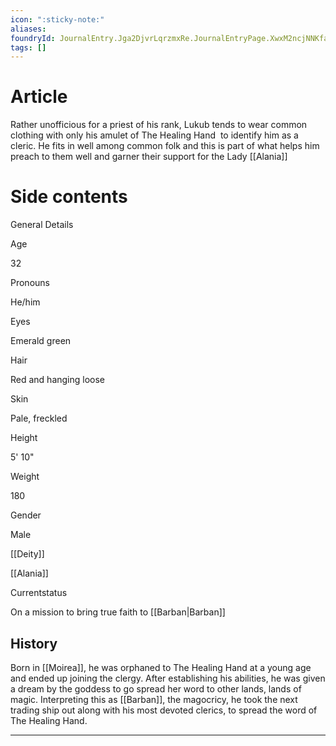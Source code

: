 ```yaml
---
icon: ":sticky-note:"
aliases: 
foundryId: JournalEntry.Jga2DjvrLqrzmxRe.JournalEntryPage.XwxM2ncjNNKfajQB
tags: []
---
```


# Article
Rather unofficious for a priest of his rank, Lukub tends to wear common clothing with only his amulet of The Healing Hand  to identify him as a cleric. He fits in well among common folk and this is part of what helps him preach to them well and garner their support for the Lady [[Alania]]


# Side contents
General Details

Age

32

Pronouns

He/him

Eyes

Emerald green

Hair

Red and hanging loose

Skin

Pale, freckled

Height

5' 10"

Weight

180

Gender

Male

[[Deity]]

[[Alania]]

Currentstatus

On a mission to bring true faith to [[Barban|Barban]]

## History

Born in [[Moirea]], he was orphaned to The Healing Hand at a young age and ended up joining the clergy. After establishing his abilities, he was given a dream by the goddess to go spread her word to other lands, lands of magic. Interpreting this as [[Barban]], the magocricy, he took the next trading ship out along with his most devoted clerics, to spread the word of The Healing Hand.

* * *